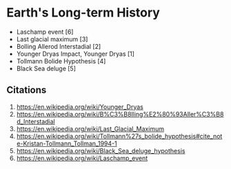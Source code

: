 # Earth's Long-term History

- Laschamp event [6]
- Last glacial maximum [3]
- Bolling Allerod Interstadial [2]
- Younger Dryas Impact, Younger Dryas [1]
- Tollmann Bolide Hypothesis [4]
- Black Sea deluge [5]

## Citations

1. https://en.wikipedia.org/wiki/Younger_Dryas
2. https://en.wikipedia.org/wiki/B%C3%B8lling%E2%80%93Aller%C3%B8d_Interstadial
3. https://en.wikipedia.org/wiki/Last_Glacial_Maximum
4. https://en.wikipedia.org/wiki/Tollmann%27s_bolide_hypothesis#cite_note-Kristan-Tollmann_Tollman_1994-1
5. https://en.wikipedia.org/wiki/Black_Sea_deluge_hypothesis
6. https://en.wikipedia.org/wiki/Laschamp_event